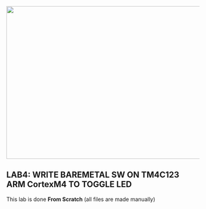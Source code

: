 <p align="center">
  <img width="600" height="400" src="https://github.com/FawzyBashandy/Embedded-System-Diploma/assets/131293631/4af996f0-6808-4696-8b00-54ff71b723d3">
</p>

## LAB4: WRITE BAREMETAL SW ON TM4C123 ARM CortexM4 TO TOGGLE LED 
This lab is done **From Scratch** (all files are made manually) 
